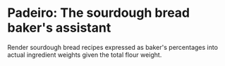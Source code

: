 # Padeiro: The sourdough bread baker's assistant

Render sourdough bread recipes expressed as baker's percentages into actual
ingredient weights given the total flour weight.
